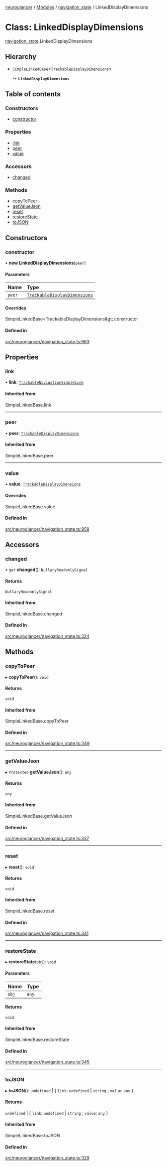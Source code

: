 [neuroglancer](../README.md) / [Modules](../modules.md) / [navigation\_state](../modules/navigation_state.md) / LinkedDisplayDimensions

# Class: LinkedDisplayDimensions

[navigation_state](../modules/navigation_state.md).LinkedDisplayDimensions

## Hierarchy

- `SimpleLinkedBase`<[`TrackableDisplayDimensions`](navigation_state.TrackableDisplayDimensions.md)\>

  ↳ **`LinkedDisplayDimensions`**

## Table of contents

### Constructors

- [constructor](navigation_state.LinkedDisplayDimensions.md#constructor)

### Properties

- [link](navigation_state.LinkedDisplayDimensions.md#link)
- [peer](navigation_state.LinkedDisplayDimensions.md#peer)
- [value](navigation_state.LinkedDisplayDimensions.md#value)

### Accessors

- [changed](navigation_state.LinkedDisplayDimensions.md#changed)

### Methods

- [copyToPeer](navigation_state.LinkedDisplayDimensions.md#copytopeer)
- [getValueJson](navigation_state.LinkedDisplayDimensions.md#getvaluejson)
- [reset](navigation_state.LinkedDisplayDimensions.md#reset)
- [restoreState](navigation_state.LinkedDisplayDimensions.md#restorestate)
- [toJSON](navigation_state.LinkedDisplayDimensions.md#tojson)

## Constructors

### constructor

• **new LinkedDisplayDimensions**(`peer`)

#### Parameters

| Name | Type |
| :------ | :------ |
| `peer` | [`TrackableDisplayDimensions`](navigation_state.TrackableDisplayDimensions.md) |

#### Overrides

SimpleLinkedBase&lt;TrackableDisplayDimensions\&gt;.constructor

#### Defined in

[src/neuroglancer/navigation_state.ts:963](https://github.com/ActiveBrainAtlas2/neuroglancer/blob/958d23e0/src/neuroglancer/navigation_state.ts#L963)

## Properties

### link

• **link**: [`TrackableNavigationSimpleLink`](navigation_state.TrackableNavigationSimpleLink.md)

#### Inherited from

SimpleLinkedBase.link

___

### peer

• **peer**: [`TrackableDisplayDimensions`](navigation_state.TrackableDisplayDimensions.md)

#### Inherited from

SimpleLinkedBase.peer

___

### value

• **value**: [`TrackableDisplayDimensions`](navigation_state.TrackableDisplayDimensions.md)

#### Overrides

SimpleLinkedBase.value

#### Defined in

[src/neuroglancer/navigation_state.ts:958](https://github.com/ActiveBrainAtlas2/neuroglancer/blob/958d23e0/src/neuroglancer/navigation_state.ts#L958)

## Accessors

### changed

• `get` **changed**(): `NullaryReadonlySignal`

#### Returns

`NullaryReadonlySignal`

#### Inherited from

SimpleLinkedBase.changed

#### Defined in

[src/neuroglancer/navigation_state.ts:324](https://github.com/ActiveBrainAtlas2/neuroglancer/blob/958d23e0/src/neuroglancer/navigation_state.ts#L324)

## Methods

### copyToPeer

▸ **copyToPeer**(): `void`

#### Returns

`void`

#### Inherited from

SimpleLinkedBase.copyToPeer

#### Defined in

[src/neuroglancer/navigation_state.ts:349](https://github.com/ActiveBrainAtlas2/neuroglancer/blob/958d23e0/src/neuroglancer/navigation_state.ts#L349)

___

### getValueJson

▸ `Protected` **getValueJson**(): `any`

#### Returns

`any`

#### Inherited from

SimpleLinkedBase.getValueJson

#### Defined in

[src/neuroglancer/navigation_state.ts:337](https://github.com/ActiveBrainAtlas2/neuroglancer/blob/958d23e0/src/neuroglancer/navigation_state.ts#L337)

___

### reset

▸ **reset**(): `void`

#### Returns

`void`

#### Inherited from

SimpleLinkedBase.reset

#### Defined in

[src/neuroglancer/navigation_state.ts:341](https://github.com/ActiveBrainAtlas2/neuroglancer/blob/958d23e0/src/neuroglancer/navigation_state.ts#L341)

___

### restoreState

▸ **restoreState**(`obj`): `void`

#### Parameters

| Name | Type |
| :------ | :------ |
| `obj` | `any` |

#### Returns

`void`

#### Inherited from

SimpleLinkedBase.restoreState

#### Defined in

[src/neuroglancer/navigation_state.ts:345](https://github.com/ActiveBrainAtlas2/neuroglancer/blob/958d23e0/src/neuroglancer/navigation_state.ts#L345)

___

### toJSON

▸ **toJSON**(): `undefined` \| { `link`: `undefined` \| `string` ; `value`: `any`  }

#### Returns

`undefined` \| { `link`: `undefined` \| `string` ; `value`: `any`  }

#### Inherited from

SimpleLinkedBase.toJSON

#### Defined in

[src/neuroglancer/navigation_state.ts:329](https://github.com/ActiveBrainAtlas2/neuroglancer/blob/958d23e0/src/neuroglancer/navigation_state.ts#L329)
